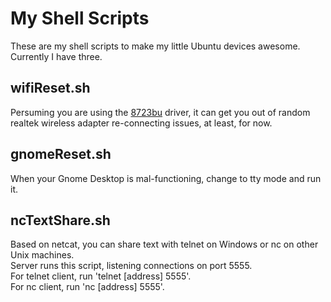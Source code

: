 # My Shell Scripts

These are my shell scripts to make my little Ubuntu devices awesome.  
Currently I have three.

## wifiReset.sh

Persuming you are using the [8723bu][1] driver, it can get you out of random realtek wireless adapter re-connecting issues, at least, for now.

## gnomeReset.sh

When your Gnome Desktop is mal-functioning, change to tty mode and run it.

## ncTextShare.sh

Based on netcat, you can share text with telnet on Windows or nc on other Unix machines.  
Server runs this script, listening connections on port 5555.  
For telnet client, run 'telnet [address] 5555'.  
For nc client, run 'nc [address] 5555'.  

[1]: http://github.com/lwfinger/rtl8723bu